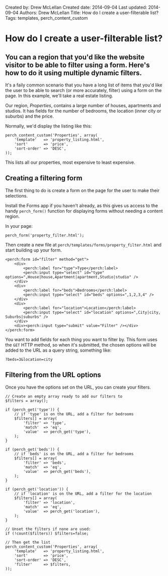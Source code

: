Created by: Drew McLellan
Created date: 2014-09-04
Last updated: 2014-09-04
Authors: Drew McLellan
Title: How do I create a user-filterable list?
Tags: templates, perch_content_custom

# How do I create a user-filterable list?

## You can a region that you'd like the website visitor to be able to filter using a form. Here's how to do it using multiple dynamic filters.

It's a faily common scenario that you have a long list of items that you'd like the user to be able to search (or more accurately, filter) using a form on the page. In this example, we'll take a real estate listing.

Our region, _Properties_, contains a large number of houses, apartments and studios. It has fields for the number of bedrooms, the location (inner city or suburbs) and the price.

Normally, we'd display the listing like this:

~~~ 
perch_content_custom('Properties', array(
    'template'   => 'property_listing.html',
    'sort'       => 'price', 
    'sort-order' => 'DESC',
));
~~~

This lists all our properties, most expensive to least expensive.

## Creating a filtering form

The first thing to do is create a form on the page for the user to make their selections.

Install the Forms app if you haven't already, as this gives us access to the handy `perch_form()` function for displaying forms without needing a content region.

In your page:

~~~
perch_form('property_filter.html');
~~~

Then create a new file at `perch/templates/forms/property_filter.html` and start building up your form.

~~~
<perch:form id="filter" method="get">
	<div>
		<perch:label for="type">Type</perch:label>
    	<perch:input type="select" id="type" options=",House|house,Apartment|apartment,Studio|studio" />
    </div>
	<div>
		<perch:label for="beds">Bedrooms</perch:label>
    	<perch:input type="select" id="beds" options=",1,2,3,4" />
    </div>
    <div>
		<perch:label for="location">Location</perch:label>
    	<perch:input type="select" id="location" options=",City|city, Suburbs|suburbs" />
    </div>
    <div><perch:input type="submit" value="Filter" /></div>
</perch:form>
~~~

You want to add fields for each thing you want to filter by. This form uses the `GET` HTTP method, so when it's submitted, the chosen options will be added to the URL as a query string, something like:

    ?beds=3&location=city
    
## Filtering from the URL options

Once you have the options set on the URL, you can create your filters.

~~~
// Create an empty array ready to add our filters to
$filters = array();

if (perch_get('type')) {
	// if 'type' is on the URL, add a filter for bedrooms
	$filters[] = array(
		'filter' => 'type',
		'match'  => 'eq',
		'value'  => perch_get('type'),
	);
}

if (perch_get('beds')) {
	// if 'beds' is on the URL, add a filter for bedrooms
	$filters[] = array(
		'filter' => 'beds',
		'match'  => 'eq',
		'value'  => perch_get('beds'),
	);
}

if (perch_get('location')) {
	// if 'location' is on the URL, add a filter for the location
	$filters[] = array(
		'filter' => 'location',
		'match'  => 'eq',
		'value'  => perch_get('location'),
	);
}

// Unset the filters if none are used:
if (!count($filters)) $filters=false;

// Then get the list
perch_content_custom('Properties', array(
    'template'   => 'property_listing.html',
    'sort'       => 'price', 
    'sort-order' => 'DESC',
    'filter'     => $filters,
));
~~~

